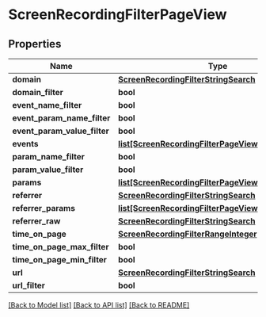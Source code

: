 # ScreenRecordingFilterPageView

## Properties
Name | Type | Description | Notes
------------ | ------------- | ------------- | -------------
**domain** | [**ScreenRecordingFilterStringSearch**](ScreenRecordingFilterStringSearch.md) |  | [optional] 
**domain_filter** | **bool** |  | [optional] 
**event_name_filter** | **bool** |  | [optional] 
**event_param_name_filter** | **bool** |  | [optional] 
**event_param_value_filter** | **bool** |  | [optional] 
**events** | [**list[ScreenRecordingFilterPageViewEvent]**](ScreenRecordingFilterPageViewEvent.md) |  | [optional] 
**param_name_filter** | **bool** |  | [optional] 
**param_value_filter** | **bool** |  | [optional] 
**params** | [**list[ScreenRecordingFilterPageViewParam]**](ScreenRecordingFilterPageViewParam.md) |  | [optional] 
**referrer** | [**ScreenRecordingFilterStringSearch**](ScreenRecordingFilterStringSearch.md) |  | [optional] 
**referrer_params** | [**list[ScreenRecordingFilterPageViewReferrerParam]**](ScreenRecordingFilterPageViewReferrerParam.md) |  | [optional] 
**referrer_raw** | [**ScreenRecordingFilterStringSearch**](ScreenRecordingFilterStringSearch.md) |  | [optional] 
**time_on_page** | [**ScreenRecordingFilterRangeInteger**](ScreenRecordingFilterRangeInteger.md) |  | [optional] 
**time_on_page_max_filter** | **bool** |  | [optional] 
**time_on_page_min_filter** | **bool** |  | [optional] 
**url** | [**ScreenRecordingFilterStringSearch**](ScreenRecordingFilterStringSearch.md) |  | [optional] 
**url_filter** | **bool** |  | [optional] 

[[Back to Model list]](../README.md#documentation-for-models) [[Back to API list]](../README.md#documentation-for-api-endpoints) [[Back to README]](../README.md)


